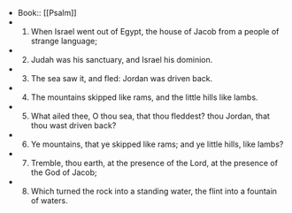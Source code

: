 - Book:: [[Psalm]]
- 1. When Israel went out of Egypt, the house of Jacob from a people of strange language;
- 2. Judah was his sanctuary, and Israel his dominion.
- 3. The sea saw it, and fled: Jordan was driven back.
- 4. The mountains skipped like rams, and the little hills like lambs.
- 5. What ailed thee, O thou sea, that thou fleddest? thou Jordan, that thou wast driven back?
- 6. Ye mountains, that ye skipped like rams; and ye little hills, like lambs?
- 7. Tremble, thou earth, at the presence of the Lord, at the presence of the God of Jacob;
- 8. Which turned the rock into a standing water, the flint into a fountain of waters.
